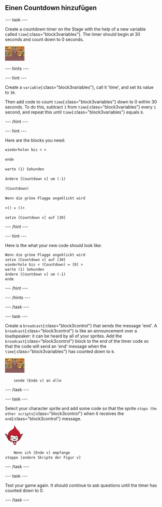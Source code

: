 ## Einen Countdown hinzufügen

\--- task \---

Create a countdown timer on the Stage with the help of a new variable called `time`{:class="block3variables"}. The timer should begin at 30 seconds and count down to 0 seconds.

![Stage sprite](images/stage-sprite.png)

\--- hints \---

\--- hint \---

Create a `variable`{:class="block3variables"}, call it 'time', and set its value to `30`.

Then add code to count `time`{:class="block3variables"} down to 0 within 30 seconds. To do this, subtract `1` from `time`{:class="block3variables"} every `1` second, and repeat this until `time`{:class="block3variables"} equals `0`.

\--- /hint \---

\--- hint \---

Here are the blocks you need:

```blocks3
wiederholen bis < >

ende

warte (1) Sekunden

ändere [Countdown v] um (-1)

(Countdown)

Wenn die grüne Flagge angeklickt wird

<() = ()>

setze [Countdown v] auf [30]
```

\--- /hint \---

\--- hint \---

Here is the what your new code should look like:

```blocks3
Wenn die grüne Flagge angeklickt wird
setze [Countdown v] auf [30]
wiederhole bis < (Countdown) = [0] >
warte (1) Sekunden
ändere [Countdown v] um (-1)
ende
```

\--- /hint \---

\--- /hints \---

\--- /task \---

\--- task \---

Create a `broadcast`{:class="block3control"} that sends the message 'end'. A `broadcast`{:class="block3control"} is like an announcement over a loudspeaker: it can be heard by all of your sprites. Add the `broadcast`{:class="block3control"} block to the end of the timer code so that the code will send an 'end' message when the `time`{:class="block3variables"} has counted down to `0`.

![Stage sprite](images/stage-sprite.png)

```blocks3
    sende (Ende v) an alle
```

\--- /task \---

\--- task \---

Select your character sprite and add some code so that the sprite `stops the other scripts`{:class="block3control"} when it receives the `end`{:class="block3control"} message.

![Giga sprite](images/giga-sprite.png)

```blocks3
    Wenn ich [Ende v] empfange
stoppe [andere Skripte der Figur v]
```

\--- /task \---

\--- task \---

Test your game again. It should continue to ask questions until the timer has counted down to 0.

\--- /task \---